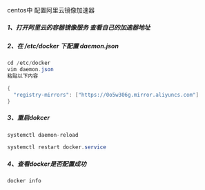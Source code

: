 centos中 配置阿里云镜像加速器

##### 1、打开阿里云的容器镜像服务 查看自己的加速器地址

##### 2、在 /etc/docker 下配置 daemon.json

```java
cd /etc/docker
vim daemon.json
粘贴以下内容

{
  "registry-mirrors": ["https://0o5w306g.mirror.aliyuncs.com"]
}


```

##### 3、重启dokcer

```java
systemctl daemon-reload

systemctl restart docker.service
```

##### 4、查看docker是否配置成功

```java
docker info
```

